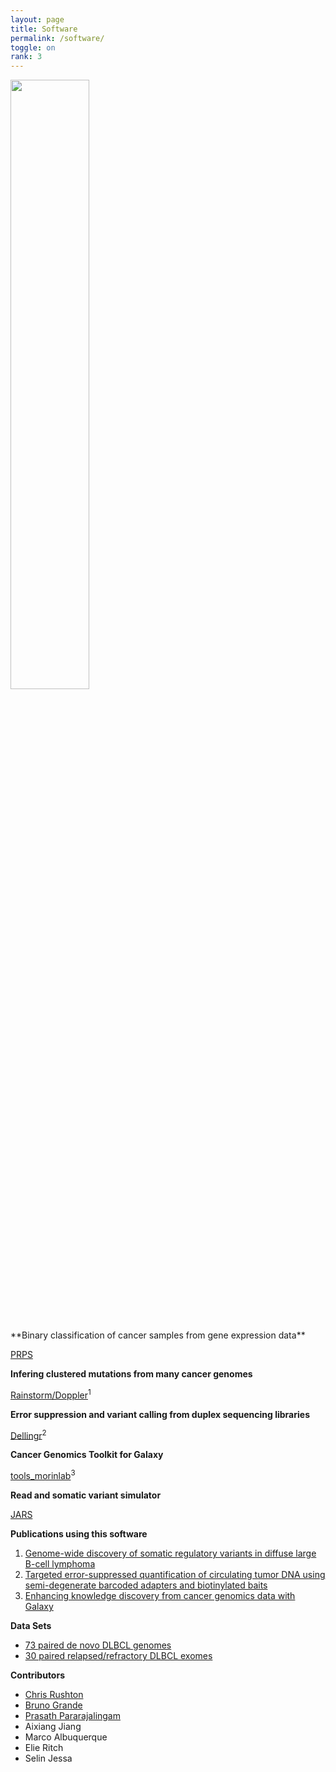 ```yaml
---
layout: page
title: Software
permalink: /software/
toggle: on
rank: 3
---
```


<div style="margin-bottom: 50px;">
    <img class="float-right" width="50%" src="{{ 'projects/wordcloud.png' | prepend: site.images_dir | prepend: site.baseurl }}" />
</div>
**Binary classification of cancer samples from gene expression data**

[PRPS](https://github.com/ajiangsfu/PRPS)

**Infering clustered mutations from many cancer genomes**

[Rainstorm/Doppler](https://github.com/rdmorin/mutation_rainstorm)<sup>1</sup>

**Error suppression and variant calling from duplex sequencing libraries**

[Dellingr](https://github.com/morinlab/Dellingr)<sup>2</sup>

**Cancer Genomics Toolkit for Galaxy**

[tools_morinlab](https://github.com/morinlab/tools-morinlab)<sup>3</sup>

**Read and somatic variant simulator**

[JARS](https://github.com/morinlab/JARS)

**Publications using this software**

1. [Genome-wide discovery of somatic regulatory variants in diffuse large B-cell lymphoma](https://www.nature.com/articles/s41467-018-06354-3)
2. [Targeted error-suppressed quantification of circulating tumor DNA using semi-degenerate barcoded adapters and biotinylated baits](https://www.nature.com/articles/s41598-017-10269-2)
3. [Enhancing knowledge discovery from cancer genomics data with Galaxy](https://academic.oup.com/gigascience/article-lookup/doi/10.1093/gigascience/gix015)

**Data Sets**

* [73 paired de novo DLBCL genomes](https://ega-archive.org/studies/EGAS00001002936)
* [30 paired relapsed/refractory DLBCL exomes](https://ega-archive.org/datasets/EGAD00001003395)

**Contributors**

* [Chris Rushton](https://github.com/ckrushton)
* [Bruno Grande](https://github.com/scientificbruno)
* [Prasath Pararajalingam](https://github.com/ppararaj)
* Aixiang Jiang
* Marco Albuquerque
* Elie Ritch
* Selin Jessa


